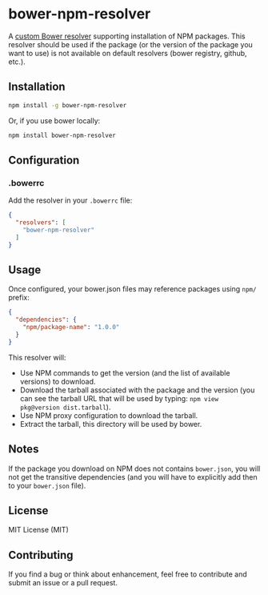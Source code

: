 # bower-npm-resolver

A [custom Bower resolver](http://bower.io/docs/pluggable-resolvers/) supporting installation of NPM packages.
This resolver should be used if the package (or the version of the package you want to use) is not available on default
resolvers (bower registry, github, etc.).

## Installation

```bash
npm install -g bower-npm-resolver
```

Or, if you use bower locally:

```bash
npm install bower-npm-resolver
```

## Configuration

### .bowerrc

Add the resolver in your `.bowerrc` file:

```json
{
  "resolvers": [
    "bower-npm-resolver"
  ]
}
```

## Usage

Once configured, your bower.json files may reference packages using `npm/` prefix:

```json
{
  "dependencies": {
    "npm/package-name": "1.0.0"
  }
}
```

This resolver will:
- Use NPM commands to get the version (and the list of available versions) to download.
- Download the tarball associated with the package and the version (you can see the tarball URL that will be used by typing: `npm view pkg@version dist.tarball`).
- Use NPM proxy configuration to download the tarball.
- Extract the tarball, this directory will be used by bower.

## Notes

If the package you download on NPM does not contains `bower.json`, you will not get the
transitive dependencies (and you will have to explicitly add then to your `bower.json` file).

## License

MIT License (MIT)

## Contributing

If you find a bug or think about enhancement, feel free to contribute and submit an issue or a pull request.
